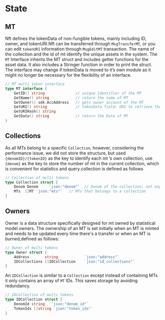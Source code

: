 # State

## MT

Nft defines the tokenData of non-fungible tokens, mainly including ID, owner, and tokenURI.Nft can be transferred through `MsgTransferMT`, or you can edit `tokenURI` information through `MsgEditMT` transaction. The name of the collection and the id of mt identify the unique assets in the system. The `MT` Interface inherits the MT struct and includes getter functions for the asset data. It also includes a Stringer function in order to print the struct. The interface may change if tokenData is moved to it’s own module as it might no longer be necessary for the flexibility of an interface.

```go
// MT multi token interface
type MT interface {
    GetID() string              // unique identifier of the MT
    GetName() string            // return the name of MT
    GetOwner() sdk.AccAddress   // gets owner account of the MT
    GetURI() string             // tokenData field: URI to retrieve the of chain tokenData of the MT
    GetURIHash() string
    GetData() string            // return the Data of MT
}
```

## Collections

As all MTs belong to a specific `Collection`, however, considering the performance issue, we did not store the structure, but used `{denomID}/{tokenID}` as the key to identify each mt ’s own collection, use `{denom}` as the key to store the number of mt in the current collection, which is convenient for statistics and query.collection is defined as follows

```go
// Collection of multi tokens
type Collection struct {
    Denom Denom     `json:"denom"`  // Denom of the collection; not exported to clients
    MTs  []MT `json:"mts"`   // MTs that belongs to a collection
}
```

## Owners

Owner is a data structure specifically designed for mt owned by statistical model owners. The ownership of an MT is set initially when an MT is minted and needs to be updated every time there's a transfer or when an MT is burned,defined as follows:

```go
// Owner of multi tokens
type Owner struct {
    Address       string            `json:"address"`
    IDCollections []IDCollection    `json:"id_collections"`
}
```

An `IDCollection` is similar to a `Collection` except instead of containing MTs it only contains an array of `MT` IDs. This saves storage by avoiding redundancy.

```go
// IDCollection of multi tokens
type IDCollection struct {
    DenomId string   `json:"denom_id"`
    TokenIds []string `json:"token_ids"`
}

```
